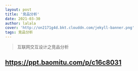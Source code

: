 ```yaml
---
layout: post
title: '竞品分析'
date: 2021-03-30
author: lalala
cover: 'http://on2171g4d.bkt.clouddn.com/jekyll-banner.png'
tags: 竞品分析
---
```


> 互联网交互设计之竞品分析


## https://ppt.baomitu.com/p/c16c8031
